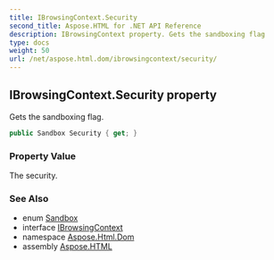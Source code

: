 ```yaml
---
title: IBrowsingContext.Security
second_title: Aspose.HTML for .NET API Reference
description: IBrowsingContext property. Gets the sandboxing flag
type: docs
weight: 50
url: /net/aspose.html.dom/ibrowsingcontext/security/
---
```

## IBrowsingContext.Security property

Gets the sandboxing flag.

```csharp
public Sandbox Security { get; }
```

### Property Value

The security.

### See Also

* enum [Sandbox](../../../aspose.html/sandbox/)
* interface [IBrowsingContext](../)
* namespace [Aspose.Html.Dom](../../../aspose.html.dom/)
* assembly [Aspose.HTML](../../../)

